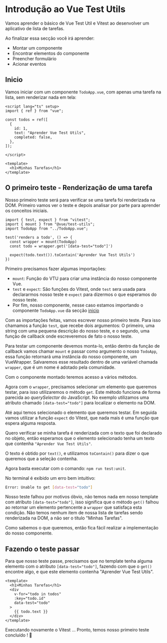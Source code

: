 # Introdução ao Vue Test Utils

Vamos aprender o básico de Vue Test Util e Vitest ao desenvolver um aplicativo de lista de tarefas.

Ao finalizar essa secção você irá aprender:
- Montar um componente
- Encontrar elementos do componente
- Preencher formulário
- Acionar eventos 

## Inicio

Vamos iniciar com um componente `TodoApp.vue`, com apenas uma tarefa na lista, sem renderizar nada em tela:

```vue
<script lang="ts" setup>
import { ref } from "vue";

const todos = ref([
  {
    id: 1,
    text: "Aprender Vue Test Utils",
    completed: false,
  },
]);

</script>

<template>
  <h1>Minhas Tarefas</h1>
</template>

```

## O primeiro teste - Renderização de uma tarefa
Nosso primeiro teste será para verificar se uma tarefa foi renderizada na DOM. Primeiro vamos ver o teste e depois analisar por parte para aprender os  conceitos iniciais.

```ts:line-numbers
import { test, expect } from "vitest";
import { mount } from "@vue/test-utils";
import TodoApp from "../TodoApp.vue";

test('renders a todo', () => {
  const wrapper = mount(TodoApp)
  const todo = wrapper.get('[data-test="todo"]')

  expect(todo.text()).toContain('Aprender Vue Test Utils')
})

```


Primeiro precisamos fazer algumas importações:

- `mount`: Função do VTU para criar uma instância do nosso componente Vue.
- `test` e `expect`: São funções do Vitest, onde `test` sera usada para declararmos nosso teste e `expect` para dizermos o que esperamos do nosso teste.
- Por fim, nosso componente, nesse caso estamos importando o componente `TodoApp.vue` da secção [inicio](#inicio)

Com as importações feitas, vamos escrever nosso primeiro teste. Para isso chamamos a função `test`, que recebe dois argumentos: O primeiro, uma string com uma pequena descrição do nosso teste, e o segundo, uma função de callback onde escreveremos de fato o nosso teste.

Para testar um componente devemos monta-lo, então dentro da função de callback vamos chamar `mount` e passar como argumento o nosso `TodoApp`, essa função retornará uma instância do nosso componente, um VueWrapper. Salvaremos esse resultado dentro de uma variável chamada `wrapper`, que é um nome é adotado pela comunidade.

Com o componente montado teremos acesso a vários métodos.

Agora com o `wrapper`, precisamos selecionar um elemento que queremos testar, para isso utilizaremos o método `get`.
Este método funciona de forma parecida ao *querySelector* do JavaScript. No exemplo utilizamos uma atributo chamado `[data-test="todo"]` para localizar o elemento na DOM.

Até aqui temos selecionado o elemento que queremos testar. Em seguida vamos utilizar a função `expect` do Vitest,
que nada mais é uma função que espera alguma resposta.

Quero verificar se minha tarefa é renderizada com o texto que foi declarado no objeto, então esperamos que o elemento selecionado tenha um texto que contenha `"Aprender Vue Test Utils"`. 

O texto é obtido por `text()`, e utilizamos `toContain()` para dizer o que queremos que a seleção contenha.

Agora basta executar com o comando: `npm run test:unit`.

No terminal é exibido um erro bem intuitivo:

```bash
Error: Unable to get [data-test="todo"] 
```


Nosso teste falhou por motivos óbvio, não temos nada em nosso template com atributo `[data-test="todo"]`, isso significa que o método `get()` falhou ao retornar um elemento pertencente a `wrapper` que satisfaça esta condição. Não temos nenhum item de nossa lista de tarefas sendo renderizada na DOM, a não ser o título "Minhas Tarefas".

Como sabemos o que queremos, então fica fácil realizar a implementação do nosso componente.

## Fazendo o teste passar

Para que nosso teste passe, precisamos que no template tenha alguma elemento com o atributo `[data-test="todo"]`, fazendo com que o `get()` encontre algo, e que este elemento contenha "Aprender Vue Test Utils".

```vue
<template>
  <h1>Minhas Tarefas</h1>
  <div
    v-for="todo in todos"
    :key="todo.id"
    data-test="todo"
  >
    {{ todo.text }}
  </div>
</template>
```

Executando novamente o Vitest ...
Pronto, temos nosso primeiro teste concluído ! :tada:
